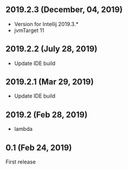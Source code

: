 ## 2019.2.3 (December, 04, 2019)
           
* Version for Intellij 2019.3.*
* jvmTarget 11

## 2019.2.2 (July 28, 2019)

* Update IDE build

## 2019.2.1 (Mar 29, 2019)

* Update IDE build

## 2019.2 (Feb 28, 2019)

+ lambda

## 0.1 (Feb 24, 2019)

First release
